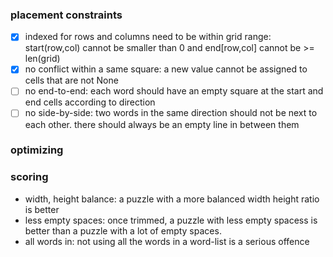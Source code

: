 ### placement constraints
- [x] indexed for rows and columns need to be within grid range: start(row,col) cannot be smaller than 0 and end[row,col] cannot be >= len(grid)
- [x] no conflict within a same square: a new value cannot be assigned to cells that are not None
- [ ] no end-to-end: each word should have an empty square at the start and end cells according to direction
- [ ] no side-by-side: two words in the same direction should not be next to each other. there should always be an empty line in between them 

### optimizing


### scoring
- width, height balance: a puzzle with a more balanced width height ratio is better
- less empty spaces: once trimmed, a puzzle with less empty spacess is better than a puzzle with a lot of empty spaces.
- all words in: not using all the words in a word-list is a serious offence
